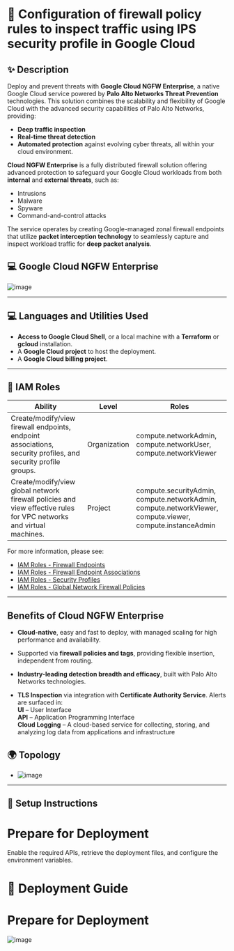 # 🚀 Configuration of firewall policy rules to inspect traffic using IPS security profile in Google Cloud

## ✨ Description

Deploy and prevent threats with **Google Cloud NGFW Enterprise**, a native Google Cloud service powered by **Palo Alto Networks Threat Prevention** technologies. This solution combines the scalability and flexibility of Google Cloud with the advanced security capabilities of Palo Alto Networks, providing:
- **Deep traffic inspection**
- **Real-time threat detection**
- **Automated protection** against evolving cyber threats, all within your cloud environment.

**Cloud NGFW Enterprise** is a fully distributed firewall solution offering advanced protection to safeguard your Google Cloud workloads from both **internal** and **external threats**, such as:
- Intrusions
- Malware
- Spyware
- Command-and-control attacks

The service operates by creating Google-managed zonal firewall endpoints that utilize **packet interception technology** to seamlessly capture and inspect workload traffic for **deep packet analysis**.

## 💻 Google Cloud NGFW Enterprise

![image](https://github.com/user-attachments/assets/e202e86a-2fda-4f87-ac94-1430e0b6d365)


---

## 💻 Languages and Utilities Used

- **Access to Google Cloud Shell**, or a local machine with a **Terraform** or **gcloud** installation.
- A **Google Cloud project** to host the deployment.
- A **Google Cloud billing project**.

---

## 🔐 IAM Roles

| **Ability** | **Level** | **Roles** |
| --- | --- | --- |
| Create/modify/view firewall endpoints, endpoint associations, security profiles, and security profile groups. | Organization | compute.networkAdmin, compute.networkUser, compute.networkViewer |
| Create/modify/view global network firewall policies and view effective rules for VPC networks and virtual machines. | Project | compute.securityAdmin, compute.networkAdmin, compute.networkViewer, compute.viewer, compute.instanceAdmin |

For more information, please see:
- [IAM Roles - Firewall Endpoints](#)
- [IAM Roles - Firewall Endpoint Associations](#)
- [IAM Roles - Security Profiles](#)
- [IAM Roles - Global Network Firewall Policies](#)

---

## Benefits of Cloud NGFW Enterprise

- **Cloud-native**, easy and fast to deploy, with managed scaling for high performance and availability.

- Supported via **firewall policies and tags**, providing flexible insertion, independent from routing.

- **Industry-leading detection breadth and efficacy**, built with Palo Alto Networks technologies.

- **TLS Inspection** via integration with **Certificate Authority Service**. Alerts are surfaced in:<br>
     **UI** – User Interface  
     **API** – Application Programming Interface  
     **Cloud Logging** – A cloud-based service for collecting, storing, and analyzing log data from applications and infrastructure

## 🌍 Topology

 
*  ![image](https://github.com/user-attachments/assets/8f76f78a-e4e7-4cd5-8b1f-71a6856923e4)

---

## 🔧 Setup Instructions

# Prepare for Deployment

Enable the required APIs, retrieve the deployment files, and configure the environment variables.

# 🚀 Deployment Guide  
# Prepare for Deployment

![image](https://github.com/user-attachments/assets/30dda3e6-e076-4e27-8807-f59116f6cb3d)

